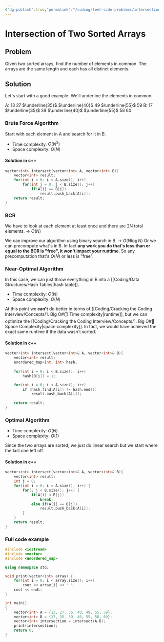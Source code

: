 ```yaml
---
{"dg-publish":true,"permalink":"/coding/leet-code-problems/intersection-of-two-sorted-arrays/"}
---
```


# Intersection of Two Sorted Arrays
## Problem
Given two sorted arrays, find the number of elements in common. The arrays are the same length and each has all distinct elements.

## Solution
Let's start with a good example. We'll underline the elements in common.

A: $13$ $27$ $\underline{35}$ $\underline{40}$ $49$ $\underline{55}$ $59$
B: $17$ $\underline{35}$ $39$ $\underline{40}$ $\underline{55}$ $58$ $60$

### Brute Force Algorithm 
Start with each element in A and search for it in B.
- Time complexity: $O(N^2)$
- Space complexity: $O(N)$

#### Solution in c++
```cpp
vector<int> intersect(vector<int> A, vector<int> B){
    vector<int> result;
    for(int i = 0; i < A.size(); i++)
        for(int j = 0; j < B.size(); j++)
            if(A[i] == B[j])
                result.push_back(A[i]);
    return result;
}
```

### BCR
We have to look at each element at least once and there are 2N total elements. $\rightarrow \ O(N)$ 

We can improve our algorithm using binary search in B. $\rightarrow \ O(N \log N)$
Or we can precompute what's in B. In fact **any work you do that's less than or equal to the BCR is "free", it won't impact your runtime**.  So any precomputation that's $O(N)$ or less is "free". 

### Near-Optimal Algorithm
In this case, we can just throw everything in B into a [[Coding/Data Structures/Hash Tables\|hash table]].
- Time complexity: $O(N)$
- Space complexity: $O(N)$

At this point we **can't** do better in terms of [[Coding/Cracking the Coding Interview/Concepts/1. Big O#⏱️ Time complexity\|runtime]], but we can optimize the [[Coding/Cracking the Coding Interview/Concepts/1. Big O#💾 Space Complexity\|space complexity]].
In fact, we would have achieved the exact same runtime if the data wasn't sorted.

#### Solution in c++
```cpp
vector<int> intersect(vector<int>& A, vector<int>& B){
    vector<int> result;
    unordered_map<int, int> hash;
    
    for(int i = 0; i < B.size(); i++)
        hash[B[i]] = 1;

    for(int i = 0; i < A.size(); i++)
        if (hash.find(A[i]) != hash.end())
            result.push_back(A[i]);
            
    return result;
}
```

### Optimal Algorithm
- Time complexity: $O(N)$
- Space complexity: $O(1)$

Since the two arrays are sorted, we just do linear search but we start where the last one left off.

#### Solution in c++
```cpp
vector<int> intersect(vector<int>& A, vector<int>& B){
    vector<int> result;
    int j = 0;
    for(int i = 0; i < A.size(); i++) {
        for(; j < B.size(); j++) {
            if(A[i] < B[j])
                break;
            else if(A[i] == B[j])
                result.push_back(A[i]);
        }
    }       
    return result;
}
```

### Full code example

```cpp
#include <iostream>
#include <vector>
#include <unordered_map>

using namespace std;

void print(vector<int> array) {
    for(int i = 0; i < array.size(); i++)
        cout << array[i] << " ";
    cout << endl;
} 

int main()
{
    vector<int> A = {13, 27, 35, 40, 49, 55, 59};
    vector<int> B = {17, 35, 39, 40, 55, 58, 60};
    vector<int> intersection = intersect(A,B);
    print(intersection);
    return 0;
}
```